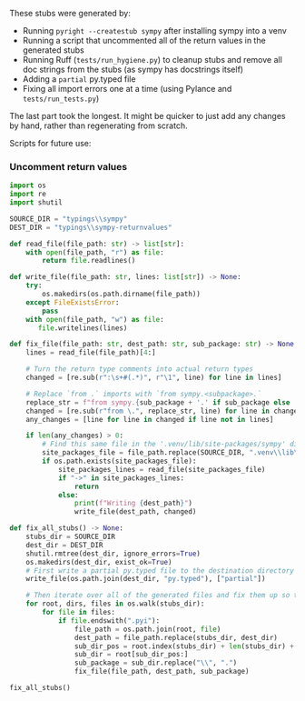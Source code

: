 These stubs were generated by:

- Running `pyright --createstub sympy` after installing sympy into a venv
- Running a script that uncommented all of the return values in the generated stubs
- Running Ruff (`tests/run_hygiene.py`) to cleanup stubs and remove all doc strings from the stubs (as sympy has docstrings itself)
- Adding a `partial` py.typed file
- Fixing all import errors one at a time (using Pylance and `tests/run_tests.py`)

The last part took the longest. It might be quicker to just add any changes by hand, rather than regenerating from scratch.

Scripts for future use:

### Uncomment return values

```python
import os
import re
import shutil

SOURCE_DIR = "typings\\sympy"
DEST_DIR = "typings\\sympy-returnvalues"

def read_file(file_path: str) -> list[str]:
    with open(file_path, "r") as file:
        return file.readlines()

def write_file(file_path: str, lines: list[str]) -> None:
    try:
        os.makedirs(os.path.dirname(file_path))
    except FileExistsError:
        pass
    with open(file_path, "w") as file:
       file.writelines(lines)

def fix_file(file_path: str, dest_path: str, sub_package: str) -> None:
    lines = read_file(file_path)[4:]

    # Turn the return type comments into actual return types
    changed = [re.sub(r":\s+#(.*)", r"\1", line) for line in lines]

    # Replace `from .` imports with `from sympy.<subpackage>.`
    replace_str = f"from sympy.{sub_package + '.' if sub_package else ''}"
    changed = [re.sub(r"from \.", replace_str, line) for line in changed]
    any_changes = [line for line in changed if line not in lines]

    if len(any_changes) > 0:
        # Find this same file in the '.venv/lib/site-packages/sympy' directory and see if it has typing information in it.
        site_packages_file = file_path.replace(SOURCE_DIR, ".venv\\lib\\site-packages\\sympy").replace(".pyi", ".py")
        if os.path.exists(site_packages_file):
            site_packages_lines = read_file(site_packages_file)
            if "->" in site_packages_lines:
                return
            else:
                print(f"Writing {dest_path}")
                write_file(dest_path, changed)

def fix_all_stubs() -> None:
    stubs_dir = SOURCE_DIR
    dest_dir = DEST_DIR
    shutil.rmtree(dest_dir, ignore_errors=True)
    os.makedirs(dest_dir, exist_ok=True)
    # First write a partial py.typed file to the destination directory
    write_file(os.path.join(dest_dir, "py.typed"), ["partial"])

    # Then iterate over all of the generated files and fix them up so they're valid
    for root, dirs, files in os.walk(stubs_dir):
        for file in files:
            if file.endswith(".pyi"):
                file_path = os.path.join(root, file)
                dest_path = file_path.replace(stubs_dir, dest_dir)
                sub_dir_pos = root.index(stubs_dir) + len(stubs_dir) + 1
                sub_dir = root[sub_dir_pos:]
                sub_package = sub_dir.replace("\\", ".")
                fix_file(file_path, dest_path, sub_package)

fix_all_stubs()
```